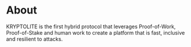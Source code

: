 # About
KRYPTOLITE is the first hybrid protocol that leverages Proof-of-Work, Proof-of-Stake and human work to create a platform that is fast, inclusive and resilient to attacks.

